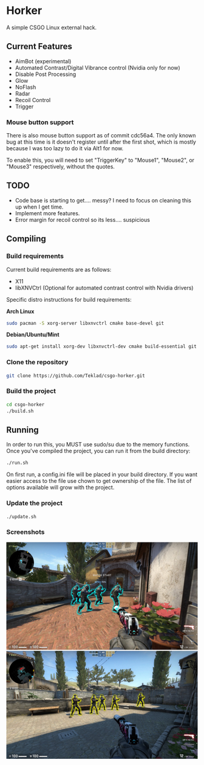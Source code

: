 # Horker
A simple CSGO Linux external hack.

## Current Features
* AimBot (experimental)
* Automated Contrast/Digital Vibrance control (Nvidia only for now)
* Disable Post Processing
* Glow
* NoFlash
* Radar
* Recoil Control
* Trigger

### Mouse button support
There is also mouse button support as of commit cdc56a4.  The only known bug at this time is it doesn't register until after the first shot, which is mostly because I was too lazy to do it via Alt1 for now.

To enable this, you will need to set "TriggerKey" to "Mouse1", "Mouse2", or "Mouse3" respectively, without the quotes.

## TODO
* Code base is starting to get.... messy?  I need to focus on cleaning this up when I get time.
* Implement more features.
* Error margin for recoil control so its less.... suspicious

## Compiling

### Build requirements
Current build requirements are as follows:
* X11
* libXNVCtrl (Optional for automated contrast control with Nvidia drivers)

Specific distro instructions for build requirements:


**Arch Linux**
```bash
sudo pacman -S xorg-server libxnvctrl cmake base-devel git
```

**Debian/Ubuntu/Mint**
```bash
sudo apt-get install xorg-dev libxnvctrl-dev cmake build-essential git
```

### Clone the repository
```bash
git clone https://github.com/Teklad/csgo-horker.git
```

### Build the project
```bash
cd csgo-horker
./build.sh
```

## Running
In order to run this, you MUST use sudo/su due to the memory functions.  Once you've compiled the project, you can run it from the build directory:
```bash
./run.sh
```

On first run, a config.ini file will be placed in your build directory.  If you want easier access to the file use chown to get ownership of the file.  The list of options available will grow with the project.

### Update the project
```bash
./update.sh
```

### Screenshots
![Screenshot 1](https://github.com/Teklad/resources/blob/master/csgo-horker/glow1.jpg?raw=true "One")
![Screenshot 2](https://github.com/Teklad/resources/blob/master/csgo-horker/glow2.jpg?raw=true "Two")
